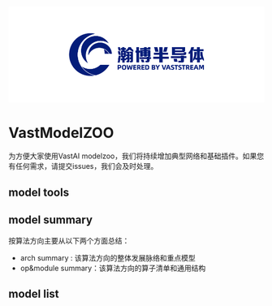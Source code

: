 ![logo](./images/logo.png)

# VastModelZOO

为方便大家使用VastAI modelzoo，我们将持续增加典型网络和基础插件。如果您有任何需求，请提交issues，我们会及时处理。


## model tools

## model summary

按算法方向主要从以下两个方面总结：

- arch summary : 该算法方向的整体发展脉络和重点模型
- op&module summary：该算法方向的算子清单和通用结构


## model list

